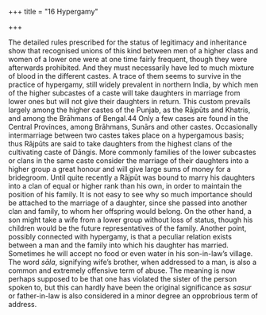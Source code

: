 +++
title = "16 Hypergamy"

+++

The detailed rules prescribed for the status of legitimacy and inheritance show that recognised unions of this kind between men of a higher class and women of a lower one were at one time fairly frequent, though they were afterwards prohibited. And they must necessarily have led to much mixture of blood in the different castes. A trace of them seems to survive in the practice of hypergamy, still widely prevalent in northern India, by which men of the higher subcastes of a caste will take daughters in marriage from lower ones but will not give their daughters in return. This custom prevails largely among the higher castes of the Punjab, as the Rājpūts and Khatris, and among the Brāhmans of Bengal.44 Only a few cases are found in the Central Provinces, among Brāhmans, Sunārs and other castes. Occasionally intermarriage between two castes takes place on a hypergamous basis; thus Rājpūts are said to take daughters from the highest clans of the cultivating caste of Dāngis. More commonly families of the lower subcastes or clans in the same caste consider the marriage of their daughters into a higher group a great honour and will give large sums of money for a bridegroom. Until quite recently a Rājpūt was bound to marry his daughters into a clan of equal or higher rank than his own, in order to maintain the position of his family. It is not easy to see why so much importance should be attached to the marriage of a daughter, since she passed into another clan and family, to whom her offspring would belong. On the other hand, a son might take a wife from a lower group without loss of status, though his children would be the future representatives of the family. Another point, possibly connected with hypergamy, is that a peculiar relation exists between a man and the family into which his daughter has married. Sometimes he will accept no food or even water in his son-in-law’s village. The word *sāla*, signifying wife’s brother, when addressed to a man, is also a common and extremely offensive term of abuse. The meaning is now perhaps supposed to be that one has violated the sister of the person spoken to, but this can hardly have been the original significance as *sasur* or father-in-law is also considered in a minor degree an opprobrious term of address. 


